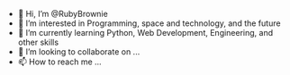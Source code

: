 - 👋 Hi, I’m @RubyBrownie
- 👀 I’m interested in Programming, space and technology, and the future
- 🌱 I’m currently learning Python, Web Development, Engineering, and other skills
- 💞️ I’m looking to collaborate on ...
- 📫 How to reach me ...

<!---
RubyBrownie/RubyBrownie is a ✨ special ✨ repository because its `README.md` (this file) appears on your GitHub profile.
You can click the Preview link to take a look at your changes.
--->
